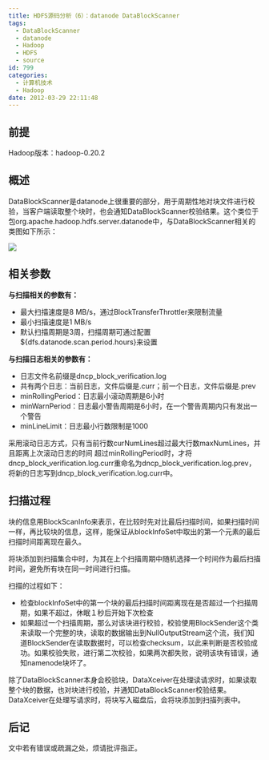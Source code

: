 ```yaml
---
title: HDFS源码分析（6）：datanode DataBlockScanner
tags:
  - DataBlockScanner
  - datanode
  - Hadoop
  - HDFS
  - source
id: 799
categories:
  - 计算机技术
  - Hadoop
date: 2012-03-29 22:11:48
---
```


## 前提 ##

Hadoop版本：hadoop-0.20.2

## 概述 ##

DataBlockScanner是datanode上很重要的部分，用于周期性地对块文件进行校验，当客户端读取整个块时，也会通知DataBlockScanner校验结果。这个类位于包org.apache.hadoop.hdfs.server.datanode中，与DataBlockScanner相关的类图如下所示：

![](http://lh3.googleusercontent.com/-_MMtjdUyAvQ/T3QScRxVatI/AAAAAAAAANg/TbHDOD1Xbic/s851/DatanodeDataBlockScanner.jpg)
<!--more-->
## 相关参数 ##

**与扫描相关的参数有：**

* 最大扫描速度是8 MB/s，通过BlockTransferThrottler来限制流量
* 最小扫描速度是1 MB/s
* 默认扫描周期是3周，扫描周期可通过配置${dfs.datanode.scan.period.hours}来设置

**与扫描日志相关的参数有：**

* 日志文件名前缀是dncp_block_verification.log
* 共有两个日志：当前日志，文件后缀是.curr；前一个日志，文件后缀是.prev
* minRollingPeriod：日志最小滚动周期是6小时
* minWarnPeriod：日志最小警告周期是6小时，在一个警告周期内只有发出一个警告
* minLineLimit：日志最小行数限制是1000

采用滚动日志方式，只有当前行数curNumLines超过最大行数maxNumLines，并且距离上次滚动日志的时间
超过minRollingPeriod时，才将dncp_block_verification.log.curr重命名为dncp_block_verification.log.prev，将新的日志写到dncp_block_verification.log.curr中。

## 扫描过程 ##

块的信息用BlockScanInfo来表示，在比较时先对比最后扫描时间，如果扫描时间一样，再比较块的信息，这样，能保证从blockInfoSet中取出的第一个元素的最后扫描时间距离现在最久。

将块添加到扫描集合中时，为其在上个扫描周期中随机选择一个时间作为最后扫描时间，避免所有块在同一时间进行扫描。

扫描的过程如下：

* 检查blockInfoSet中的第一个块的最后扫描时间距离现在是否超过一个扫描周期，如果不超过，休眠１秒后开始下次检查
* 如果超过一个扫描周期，那么对该块进行校验，校验使用BlockSender这个类来读取一个完整的块，读取的数据输出到NullOutputStream这个流，我们知道BlockSender在读取数据时，可以检查checksum，以此来判断是否校验成功。如果校验失败，进行第二次校验，如果两次都失败，说明该块有错误，通知namenode块坏了。

除了DataBlockScanner本身会校验块，DataXceiver在处理读请求时，如果读取整个块的数据，也对块进行校验，并通知DataBlockScanner校验结果。DataXceiver在处理写请求时，将块写入磁盘后，会将块添加到扫描列表中。

## 后记 ##

文中若有错误或疏漏之处，烦请批评指正。
